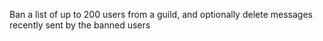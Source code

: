 Ban a list of up to 200 users from a guild, and optionally delete messages recently sent by the banned users